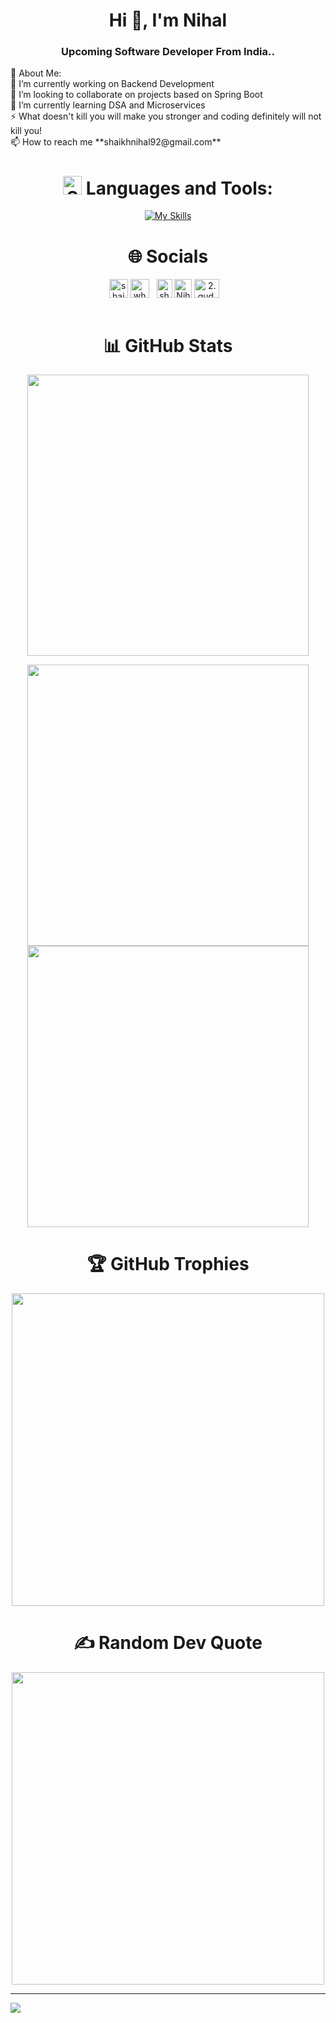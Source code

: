 <h1 align="center">Hi 👋, I'm Nihal</h1>
<h3 align="center">Upcoming Software Developer From India..</h3>
💫 About Me: <br>
🔭 I’m currently working on Backend Development<br>👯 I’m looking to collaborate on projects based on Spring Boot<br>🌱 I’m currently learning DSA and Microservices<br>⚡ What doesn't kill you will make you stronger and coding definitely will not kill you! <br>📫 How to reach me **shaikhnihal92@gmail.com** <br>


<div align="center">
<h1 align="center"><img width="30" alt="Screenshot 2023-12-14 at 4 46 31 PM" src="https://github.com/Wh0mM1/Wh0mM1/assets/90375499/3c6cf8a7-e3c7-4b7d-940b-cf3747985b6c">
 Languages and Tools:</h1>

 [![My Skills](https://skillicons.dev/icons?i=spring,java,docker,kubernetes,jenkins,aws,gcp,firebase,flutter,html,css,js,react,arduino,bootstrap,c,cpp,dart,postman,express,figma,git,github,jquery,postgresql,mongodb,mysql,py,redis,ts&perline=6)](https://skillicons.dev)
</div>

<h1 align="center">🌐 Socials</h1>
<div align="center">
<a href="https://auth.geeksforgeeks.org/user/shaikhnihal92/practice" target="blank"><img align="center" src="https://user-images.githubusercontent.com/17960677/100546521-d3c7ea00-3287-11eb-9a5f-c4887c8c3ccf.png" alt="shaikhnihal92" height="30" width="30" /></a>
<a href="https://www.codechef.com/users/wh0mm1" target="blank"><img align="center" src="https://user-images.githubusercontent.com/42518907/187090767-7c086a66-394d-483a-a721-dc56ab4d7940.png" alt="wh0mm1" height="30" width="30" /></a>&nbsp;&nbsp;&nbsp;<a href="https://leetcode.com/shaikhnihal92/" target="blank"><img align="center" src="https://upload.wikimedia.org/wikipedia/commons/thumb/a/ab/LeetCode_logo_white_no_text.svg/867px-LeetCode_logo_white_no_text.svg.png" alt="shaikhnihal92" height="30" width="25" /></a>
<a href="https://www.linkedin.com/in/nihal-shaikh-4a0818206/" target="blank"><img align="center" src="https://w7.pngwing.com/pngs/402/997/png-transparent-linkedin-logo-computer-icons-facebook-user-profile-facebook-blue-angle-text.png" alt="Nihal Shaikh" height="30" width="28" /></a>
<a href="https://www.instagram.com/2.gud.wh0mm1_xo/" target="blank"><img align="center" src="https://raw.githubusercontent.com/rahuldkjain/github-profile-readme-generator/master/src/images/icons/Social/instagram.svg" alt="2.gud.wh0mm1_xo" height="30" width="40" /></a>&nbsp;&nbsp;&nbsp;
</div>

<br>
<h1 align="center">📊 GitHub Stats</h1>
<div align="center">
<img src="https://github-readme-stats.vercel.app/api?username=Wh0mM1&theme=tokyonight&hide_border=false&include_all_commits=false&count_private=false" width="450"><br>

<img src="https://github-readme-streak-stats.herokuapp.com/?user=Wh0mM1&theme=tokyonight&hide_border=false" width="450"><br>
<img src="https://github-readme-stats.vercel.app/api/top-langs/?username=Wh0mM1&theme=tokyonight&hide_border=false&include_all_commits=false&count_private=false&layout=compact" width="450"><br>
</div>

<!--![](https://github-readme-stats.vercel.app/api?username=Wh0mM1&theme=tokyonight&hide_border=false&include_all_commits=false&count_private=false)<br/>-->
<!--![](https://github-readme-streak-stats.herokuapp.com/?user=Wh0mM1&theme=tokyonight&hide_border=false)<br/>-->
<!--![](https://github-readme-stats.vercel.app/api/top-langs/?username=Wh0mM1&theme=tokyonight&hide_border=false&include_all_commits=false&count_private=false&layout=compact)-->

<h1 align="center">🏆 GitHub Trophies</h1>

<!--![](https://github-profile-trophy.vercel.app/?username=Wh0mM1&theme=tokyonight&no-frame=false&no-bg=true&margin-w=4)-->
<div align="center">
<img src="https://github-profile-trophy.vercel.app/?username=Wh0mM1&theme=tokyonight&no-frame=false&no-bg=true&margin-w=4" width="500"><br>
</div>

<h1 align="center">✍️ Random Dev Quote</h1>
<div align="center">
<img src="https://quotes-github-readme.vercel.app/api?type=horizontal&theme=radical" width="500"><br>
</div>


<!--![](https://quotes-github-readme.vercel.app/api?type=horizontal&theme=radical)-->
<!-- 
### 😂 Random Dev Meme
<img src="https://random-memer.herokuapp.com/" width="512px"/>
 -->
---
[![](https://visitcount.itsvg.in/api?id=Wh0mM1&icon=0&color=0)](https://visitcount.itsvg.in)

<!-- Proudly created with GPRM ( https://gprm.itsvg.in ) -->
